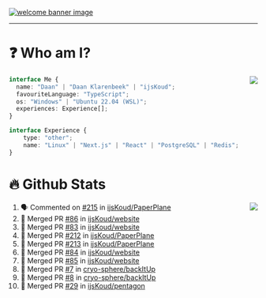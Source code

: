 <h1 align="center" style="display:none;"></h1>

<a href="https://ijskoud.dev/"><img src="https://cdn.ijskoud.dev/files/IIcds5oPKl.png" alt="welcome banner image" /></a>

---

# ❓ Who am I?

<img align="right" src="http://gh-stats.ijskoud.dev/api/top-langs?username=ijsKoud&cache_seconds=1800&layout=compact&hide_border=true&hide_rank=true&show_icons=true&theme=dark&title_color=ffffff&hide_border=true&locale=en" />

```typescript
interface Me {
  name: "Daan" | "Daan Klarenbeek" | "ijsKoud";
  favouriteLanguage: "TypeScript";
  os: "Windows" | "Ubuntu 22.04 (WSL)";
  experiences: Experience[];
}

interface Experience {
    type: "other";
    name: "Linux" | "Next.js" | "React" | "PostgreSQL" | "Redis";
}
```

# 🔥 Github Stats

<img align="right" src="http://gh-stats.ijskoud.dev/api? username=ijsKoud&cache_seconds=1800&hide_border=true&hide_rank=true&show_icons=true&theme=dark&title_color=ffffff&hide_border=true&locale=en">

<!--START_SECTION:activity-->
1. 🗣 Commented on [#215](https://github.com/ijsKoud/PaperPlane/issues/215) in [ijsKoud/PaperPlane](https://github.com/ijsKoud/PaperPlane)
2. 🎉 Merged PR [#86](https://github.com/ijsKoud/website/pull/86) in [ijsKoud/website](https://github.com/ijsKoud/website)
3. 🎉 Merged PR [#83](https://github.com/ijsKoud/website/pull/83) in [ijsKoud/website](https://github.com/ijsKoud/website)
4. 🎉 Merged PR [#212](https://github.com/ijsKoud/PaperPlane/pull/212) in [ijsKoud/PaperPlane](https://github.com/ijsKoud/PaperPlane)
5. 🎉 Merged PR [#213](https://github.com/ijsKoud/PaperPlane/pull/213) in [ijsKoud/PaperPlane](https://github.com/ijsKoud/PaperPlane)
6. 🎉 Merged PR [#84](https://github.com/ijsKoud/website/pull/84) in [ijsKoud/website](https://github.com/ijsKoud/website)
7. 🎉 Merged PR [#85](https://github.com/ijsKoud/website/pull/85) in [ijsKoud/website](https://github.com/ijsKoud/website)
8. 🎉 Merged PR [#7](https://github.com/cryo-sphere/backItUp/pull/7) in [cryo-sphere/backItUp](https://github.com/cryo-sphere/backItUp)
9. 🎉 Merged PR [#8](https://github.com/cryo-sphere/backItUp/pull/8) in [cryo-sphere/backItUp](https://github.com/cryo-sphere/backItUp)
10. 🎉 Merged PR [#29](https://github.com/ijsKoud/pentagon/pull/29) in [ijsKoud/pentagon](https://github.com/ijsKoud/pentagon)
<!--END_SECTION:activity-->

<h1 align="center" style="display:none;"></h1>

